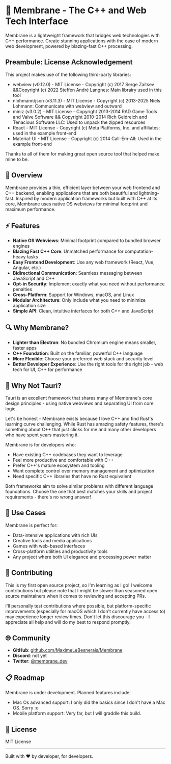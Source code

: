 # 🧪 Membrane - The C++ and Web Tech Interface

Membrane is a lightweight framework that bridges web technologies with C++ performance. Create stunning applications with the ease of modern web development, powered by blazing-fast C++ processing.

## Preambule: License Acknowledgement

This project makes use of the following third-party libraries:

- webview (v0.12.0) - MIT License - Copyright (c) 2017 Serge Zaitsev &&Copyright (c) 2022 Steffen André Langnes: Main librairy used in this tool
- nlohmann/json (v3.11.3) - MIT License - Copyright (c) 2013-2025 Niels Lohmann: Communicate with webview and outward
- miniz (v3.0.2) - MIT License - Copyright 2013-2014 RAD Game Tools and Valve Software && Copyright 2010-2014 Rich Geldreich and Tenacious Software LLC: Used to unpack the zipped resources
- React - MIT License - Copyright (c) Meta Platforms, Inc. and affiliates: used in the example front-end
- Material-UI - MIT License - Copyright (c) 2014 Call-Em-All: Used in the example front-end

Thanks to all of them for making great open source tool that helped make mine to be.

## 🌟 Overview

Membrane provides a thin, efficient layer between your web frontend and C++ backend, enabling applications that are both beautiful and lightning-fast. Inspired by modern application frameworks but built with C++ at its core, Membrane uses native OS webviews for minimal footprint and maximum performance.

## ⚡ Features

- **Native OS Webviews**: Minimal footprint compared to bundled browser engines
- **Blazing Fast C++ Core**: Unmatched performance for computation-heavy tasks
- **Easy Frontend Development**: Use any web framework (React, Vue, Angular, etc.)
- **Bidirectional Communication**: Seamless messaging between JavaScript and C++
- **Opt-in Security**: Implement exactly what you need without performance penalties
- **Cross-Platform**: Support for Windows, macOS, and Linux
- **Modular Architecture**: Only include what you need to minimize application size
- **Simple API**: Clean, intuitive interfaces for both C++ and JavaScript

## 🔍 Why Membrane?

- **Lighter than Electron**: No bundled Chromium engine means smaller, faster apps
- **C++ Foundation**: Built on the familiar, powerful C++ language
- **More Flexible**: Choose your preferred web stack and security level
- **Better Developer Experience**: Use the right tools for the right job - web tech for UI, C++ for performance

## 🤔 Why Not Tauri?

Tauri is an excellent framework that shares many of Membrane's core design principles - using native webviews and separating UI from core logic.

Let's be honest - Membrane exists because I love C++ and find Rust's learning curve challenging. While Rust has amazing safety features, there's something about C++ that just clicks for me and many other developers who have spent years mastering it.

Membrane is for developers who:
- Have existing C++ codebases they want to leverage
- Feel more productive and comfortable with C++
- Prefer C++'s mature ecosystem and tooling
- Want complete control over memory management and optimization
- Need specific C++ libraries that have no Rust equivalent

Both frameworks aim to solve similar problems with different language foundations. Choose the one that best matches your skills and project requirements - there's no wrong answer!

## 🚀 Use Cases

Membrane is perfect for:

- Data-intensive applications with rich UIs
- Creative tools and media applications
- Games with web-based interfaces
- Cross-platform utilities and productivity tools
- Any project where both UI elegance and processing power matter

## 🤝 Contributing

This is my first open source project, so I'm learning as I go! I welcome contributions but please note that I might be slower than seasoned open source maintainers when it comes to reviewing and accepting PRs.

I'll personally test contributions where possible, but platform-specific improvements (especially for macOS which I don't currently have access to) may experience longer review times. Don't let this discourage you - I appreciate all help and will do my best to respond promptly.

## 🌐 Community

- **GitHub**: [github.com/MaximeLeBesnerais/Membrane](https://github.com/MaximeLeBesnerais/Membrane)
- **Discord**: not yet
- **Twitter**: [@membrane_dev](https://twitter.com/membrane_dev)

## 📋 Roadmap

Membrane is under development. 
Planned features include:

- Mac Os advanced support: I only did the basics since I don't have a Mac OS. Sorry :o
- Mobile platform support: Very far, but I will graddle this build.

## 📄 License

MIT License

---

Built with ❤️ by developer, for developers.